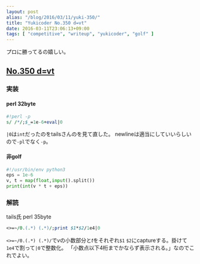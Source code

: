 ```yaml
---
layout: post
alias: "/blog/2016/03/11/yuki-350/"
title: "Yukicoder No.350 d=vt"
date: 2016-03-11T23:06:13+09:00
tags: [ "competitive", "writeup", "yukicoder", "golf" ]
---
```


プロに勝ってるの嬉しい。

## [No.350 d=vt](http://yukicoder.me/problems/737)

### 実装

#### perl 32byte

``` perl
#!perl -p
s/ /*/;$_=1e-6+eval|0
```

`|0`は`int`だったのをtailsさんのを見て直した。
newlineは適当にしていいらしいので`-pl`でなく`-p`。

#### 非golf

``` python
#!/usr/bin/env python3
eps = 1e-6
v, t = map(float,input().split())
print(int(v * t + eps))
```

### 解読

tails氏 perl 35byte

``` perl
<>=~/0.(.*) (.*)/;print $1*$2/1e4|0
```

`<>=~/0.(.*) (.*)/`で$v$の小数部分と$t$をそれぞれ`$1` `$2`にcaptureする。掛けて`1e4`で割って`|0`で整数化。
「小数点以下4桁までかならず表示される。」なのでこれでよい。
